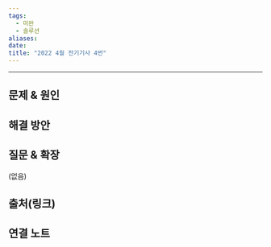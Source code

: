```yaml
---
tags:
  - 미완
  - 솔루션
aliases: 
date:
title: "2022 4월 전기기사 4번"
---
```

---

## 문제 & 원인



## 해결 방안


## 질문 & 확장

(없음)

## 출처(링크)


## 연결 노트

